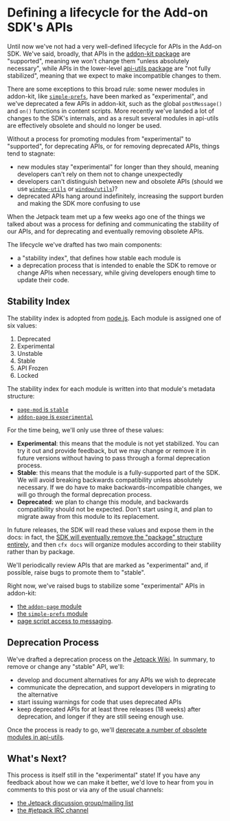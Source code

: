 # Defining a lifecycle for the Add-on SDK's APIs #

Until now we've not had a very well-defined lifecycle for APIs in the Add-on SDK. We've said, broadly, that APIs in the [addon-kit package](https://addons.mozilla.org/en-US/developers/docs/sdk/latest/packages/addon-kit/index.html) are "supported", meaning we won't change them "unless absolutely necessary", while APIs in the lower-level [api-utils package](https://addons.mozilla.org/en-US/developers/docs/sdk/latest/packages/api-utils/index.html) are "not fully stabilized", meaning that we expect to make incompatible changes to them.

There are some exceptions to this broad rule: some newer modules in addon-kit, like [`simple-prefs`](https://addons.mozilla.org/en-US/developers/docs/sdk/latest/packages/addon-kit/simple-prefs.html), have been marked as "experimental", and we've deprecated a few APIs in addon-kit, such as the global `postMessage()` and `on()` functions in content scripts. More recently we've landed a lot of changes to the SDK's internals, and as a result several modules in api-utils are effectively obsolete and should no longer be used.

Without a process for promoting modules from "experimental" to "supported", for deprecating APIs, or for removing deprecated APIs, things tend to stagnate:

* new modules stay "experimental" for longer than they should, meaning developers can't rely on them not to change unexpectedly
* developers can't distinguish between new and obsolete APIs (should we use [`window-utils`](https://addons.mozilla.org/en-US/developers/docs/sdk/latest/packages/api-utils/window-utils.html) or [`window/utils`](https://addons.mozilla.org/en-US/developers/docs/sdk/latest/packages/api-utils/window/utils.html))?
* deprecated APIs hang around indefinitely, increasing the support burden and making the SDK more confusing to use

When the Jetpack team met up a few weeks ago one of the things we talked about was a process for defining and communicating the stability of our APIs, and for deprecating and eventually removing obsolete APIs.

The lifecycle we've drafted has two main components:

* a "stability index", that defines how stable each module is
* a deprecation process that is intended to enable the SDK to remove or change APIs when necessary, while giving developers enough time to update their code.

## Stability Index ##

The stability index is adopted from [node.js](http://nodejs.org/api/documentation.html). Each module is assigned one of six values:

1. Deprecated
2. Experimental
3. Unstable
4. Stable
5. API Frozen
6. Locked

The stability index for each module is written into that module's metadata structure:
* [`page-mod` is `stable`](https://github.com/mozilla/addon-sdk/blob/master/packages/addon-kit/lib/page-mod.js#L9)
* [`addon-page` is `experimental`](https://github.com/mozilla/addon-sdk/blob/master/packages/addon-kit/lib/simple-prefs.js#L7)

For the time being, we'll only use three of these values:

* **Experimental**: this means that the module is not yet stabilized. You can try it out and provide feedback, but we may change or remove it in future versions without having to pass through a formal deprecation process.
* **Stable**: this means that the module is a fully-supported part of the SDK. We will avoid breaking backwards compatibility unless absolutely necessary. If we do have to make backwards-incompatible changes, we will go through the formal deprecation process.
* **Deprecated**: we plan to change this module, and backwards compatibility should not be expected. Don't start using it, and plan to migrate away from this module to its replacement.

In future releases, the SDK will read these values and expose them in the docs: in fact, the [SDK will eventually remove the "package" structure entirely](https://github.com/mozilla/addon-sdk/wiki/JEP-packageless), and then `cfx docs` will organize modules according to their stability rather than by package.

We'll periodically review APIs that are marked as "experimental" and, if possible, raise bugs to promote them to "stable".

Right now, we've raised bugs to stabilize some "experimental" APIs in addon-kit:
* [the `addon-page` module](https://bugzilla.mozilla.org/show_bug.cgi?id=790320)
* [the `simple-prefs` module](https://bugzilla.mozilla.org/show_bug.cgi?id=790323)
* [page script access to messaging](https://bugzilla.mozilla.org/show_bug.cgi?id=790328).

## Deprecation Process ##

We've drafted a deprecation process on the [Jetpack Wiki](https://wiki.mozilla.org/Jetpack/Module_Deprecation_Process). In summary, to remove or change any "stable" API, we'll:

* develop and document alternatives for any APIs we wish to deprecate
* communicate the deprecation, and support developers in migrating
to the alternative
* start issuing warnings for code that uses deprecated APIs
* keep deprecated APIs for at least three releases (18 weeks)
after deprecation, and longer if they are still seeing enough use.

Once the process is ready to go, we'll [deprecate a number of obsolete modules in api-utils](https://bugzilla.mozilla.org/show_bug.cgi?id=787075).

## What's Next? ##

This process is itself still in the "experimental" state! If you have any feedback about how we can make it better, we'd love to hear from you in comments to this post or via any of the usual channels:

* [the Jetpack discussion group/mailing list](http://groups.google.com/group/mozilla-labs-jetpack)
* [the #jetpack IRC channel](http://mibbit.com/?channel=%23jetpack&server=irc.mozilla.org)
